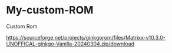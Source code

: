 # My-custom-ROM
Custom Rom

https://sourceforge.net/projects/ginkgorom/files/Matrixx-v10.3.0-UNOFFICAL-ginkgo-Vanilla-20240304.zip/download
